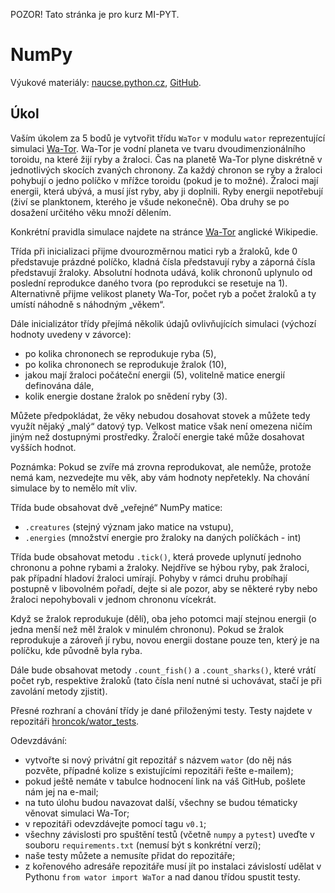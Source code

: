 
POZOR! Tato stránka je pro kurz MI-PYT.

NumPy
=====

Výukové materiály:
[naucse.python.cz](http://naucse.python.cz/2017/mipyt-zima/intro/numpy/),
[GitHub](https://github.com/pyvec/naucse.python.cz/tree/master/lessons/intro/numpy).

Úkol
----

Vaším úkolem za 5 bodů je vytvořit třídu `WaTor` v modulu `wator`
reprezentující simulaci [Wa-Tor].
Wa-Tor je vodní planeta ve tvaru dvoudimenzionálního toroidu,
na které žijí ryby a žraloci. Čas na planetě Wa-Tor plyne diskrétně
v jednotlivých skocích zvaných chronony. Za každý chronon se ryby a žraloci
pohybují o jedno políčko v mřížce toroidu (pokud je to možné).
Žraloci mají energii, která ubývá, a musí jíst ryby, aby ji doplnili.
Ryby energii nepotřebují (živí se planktonem, kterého je všude nekonečně).
Oba druhy se po dosažení určitého věku množí dělením.

Konkrétní pravidla simulace najdete na stránce [Wa-Tor] anglické Wikipedie.

[Wa-Tor]: https://en.wikipedia.org/wiki/Wa-Tor

Třída při inicializaci přijme dvourozměrnou matici ryb a žraloků, kde 0
představuje prázdné políčko, kladná čísla představují ryby a záporná čísla
představují žraloky. Absolutní hodnota udává, kolik chrononů uplynulo od
poslední reprodukce daného tvora (po reprodukci se resetuje na 1).
Alternativně přijme velikost planety Wa-Tor,
počet ryb a počet žraloků a ty umístí náhodně s náhodným „věkem“.

Dále inicializátor třídy přejímá několik údajů ovlivňujících simulaci
(výchozí hodnoty uvedeny v závorce):

 * po kolika chrononech se reprodukuje ryba (5),
 * po kolika chrononech se reprodukuje žralok (10),
 * jakou mají žraloci počáteční energii (5), volitelně matice energií definována dále,
 * kolik energie dostane žralok po snědení ryby (3).

Můžete předpokládat, že věky nebudou dosahovat stovek a můžete tedy využít
nějaký „malý“ datový typ. Velkost matice však není omezena ničím jiným než
dostupnými prostředky. Žraločí energie také může dosahovat vyšších hodnot.

Poznámka: Pokud se zvíře má zrovna reprodukovat, ale nemůže, protože nemá kam,
nezvedejte mu věk, aby vám hodnoty nepřetekly.
Na chování simulace by to nemělo mít vliv.

Třída bude obsahovat dvě „veřejné“ NumPy matice:

 * `.creatures` (stejný význam jako matice na vstupu),
 * `.energies` (množství energie pro žraloky na daných políčkách - int)

Třída bude obsahovat metodu `.tick()`, která provede uplynutí jednoho chrononu
a pohne rybami a žraloky.
Nejdříve se hýbou ryby, pak žraloci, pak případní hladoví žraloci umírají.
Pohyby v rámci druhu probíhají postupně v libovolném pořadí, dejte si ale
pozor, aby se některé ryby nebo žraloci nepohybovali v jednom chrononu vícekrát.

Když se žralok reprodukuje (dělí), oba jeho potomci mají stejnou energii
(o jedna menší než měl žralok v minulém chrononu). Pokud se žralok reprodukuje
a zároveň jí rybu, novou energii dostane pouze ten, který je na políčku,
kde původně byla ryba.

Dále bude obsahovat metody `.count_fish()` a `.count_sharks()`, které vrátí
počet ryb, respektive žraloků (tato čísla není nutné si uchovávat, stačí je
při zavolání metody zjistit).

Přesné rozhraní a chování třídy je dané přiloženými testy.
Testy najdete v repozitáři [hroncok/wator_tests](https://github.com/hroncok/wator_tests).

Odevzdávání:

* vytvořte si nový privátní git repozitář s názvem `wator` (do něj nás pozvěte, případné kolize s existujícími repozitáři řešte e-mailem);
* pokud ještě nemáte v tabulce hodnocení link na váš GitHub, pošlete nám jej na e-mail;
* na tuto úlohu budou navazovat další, všechny se budou tématicky věnovat simulaci Wa-Tor;
* v repozitáři odevzdávejte pomocí tagu `v0.1`;
* všechny závislosti pro spuštění testů (včetně `numpy` a `pytest`) uveďte v souboru `requirements.txt` (nemusí být s konkrétní verzí);
* naše testy můžete a nemusíte přidat do repozitáře;
* z kořenového adresáře repozitáře musí jít po instalaci závislostí udělat v Pythonu `from wator import WaTor` a nad danou třídou spustit testy.
